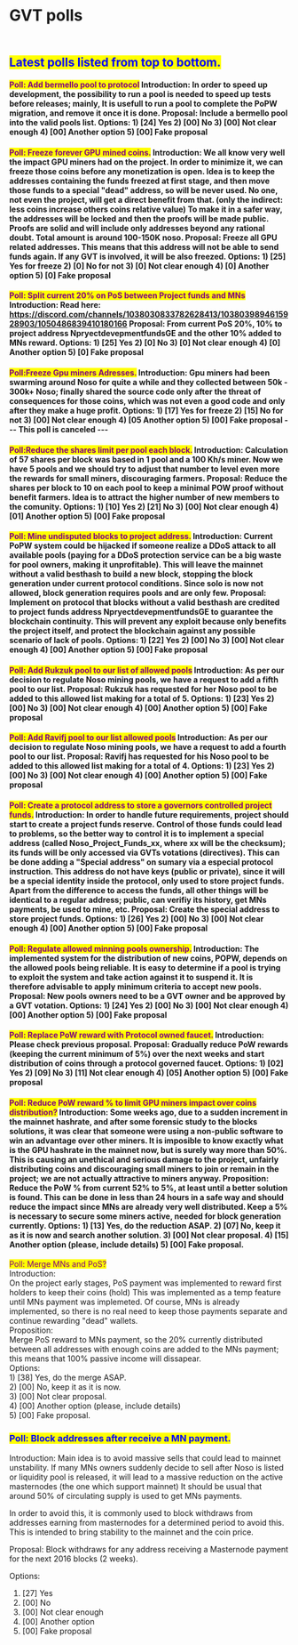 # GVT polls

\
<mark style="color:blue;">Latest polls listed from top to bottom.</mark>
------------------------------------------------------------------------

#### <mark style="color:purple;">Poll: Add bermello pool to protocol</mark> Introduction: In order to speed up development, the possibility to run a pool is needed to speed up tests before releases; mainly, It is usefull to run a pool to complete the PoPW migration, and remove it once it is done. Proposal: Include a bermello pool into the valid pools list. Options:  1) \[24] Yes 2) \[00] No 3) \[00] Not clear enough 4) \[00] Another option 5) \[00] Fake proposal 

#### <mark style="color:purple;">Poll: Freeze forever GPU mined coins.</mark> Introduction: We all know very well the impact GPU miners had on the project. In order to minimize it, we can freeze those coins before any monetization is open. Idea is to keep the addresses containing the funds freezed at first stage, and then move those funds to a special "dead" address, so will be never used. No one, not even the project, will get a direct benefit from that. (only the indirect: less coins increase others coins relative value) To make it in a safer way, the addresses will be locked and then the proofs will be made public. Proofs are solid and will include only addresses beyond any rational doubt. Total amount is around 100-150K noso. Proposal: Freeze all GPU related addresses. This means that this address will not be able to send funds again. If any GVT is involved, it will be also freezed. Options: 1) \[25] Yes for freeze 2) \[0] No for not 3) \[0] Not clear enough 4) \[0] Another option 5) \[0] Fake proposal 

#### <mark style="color:purple;">Poll: Split current 20% on PoS between Project funds and MNs</mark> Introduction: Read here: https://discord.com/channels/1038030833782628413/1038039894615928903/1050486839410180166 Proposal: From current PoS 20%, 10% to project address NpryectdevepmentfundsGE and the other 10% added to MNs reward. Options: 1) \[25] Yes 2) \[0] No 3) \[0] Not clear enough 4) \[0] Another option 5) \[0] Fake proposal 

#### <mark style="color:purple;">Poll:Freeze Gpu miners Adresses.</mark> Introduction: Gpu miners had been swarming around Noso for quite a while and they collected between 50k - 300k+ Noso; finally shared the source code only after the threat of consequences for those coins, which was not even a good code and only after they make a huge profit. Options: 1) \[17] Yes for freeze 2) \[15] No for not 3) \[00] Not clear enough 4) \[05 Another option 5) \[00] Fake proposal --- This poll is canceled ---

#### <mark style="color:purple;">Poll:Reduce the shares limit per pool each block.</mark> Introduction: Calculation of 57 shares per block was based in 1 pool and a 100 Kh/s miner. Now we have 5 pools and we should try to adjust that number to level even more the rewards for small miners, discouraging farmers. Proposal: Reduce the shares per block to 10 on each pool to keep a minimal POW proof without benefit farmers. Idea is to attract the higher number of new members to the comunity. Options: 1) \[10] Yes 2) \[21] No 3) \[00] Not clear enough 4) \[01] Another option 5) \[00] Fake proposal 

#### <mark style="color:purple;">Poll: Mine undisputed blocks to project address.</mark> Introduction: Current PoPW system could be hijacked if someone realize a DDoS attack to all available pools (paying for a DDoS protection service can be a big waste for pool owners, making it unprofitable). This will leave the mainnet without a valid besthash to build a new block, stopping the block generation under current protocol conditions. Since solo is now not allowed, block generation requires pools and are only few. Proposal: Implement on protocol that blocks without a valid besthash are credited to project funds address NpryectdevepmentfundsGE to guarantee the blockchain continuity. This will prevent any exploit because only benefits the project itself, and protect the blockchain against any possible scenario of lack of pools. Options: 1) \[22] Yes 2) \[00] No 3) \[00] Not clear enough 4) \[00] Another option 5) \[00] Fake proposal 

#### <mark style="color:purple;">Poll: Add Rukzuk pool to our list of allowed pools</mark> Introduction: As per our decision to regulate Noso mining pools, we have a request to add a fifth pool to our list. Proposal: Rukzuk has requested for her Noso pool to be added to this allowed list making for a total of 5. Options: 1) \[23] Yes 2) \[00] No 3) \[00] Not clear enough 4) \[00] Another option 5) \[00] Fake proposal 

#### <mark style="color:purple;">Poll: Add Ravifj pool to our list allowed pools</mark> Introduction: As per our decision to regulate Noso mining pools, we have a request to add a fourth pool to our list. Proposal: Ravifj has requested for his Noso pool to be added to this allowed list making for a total of 4. Options: 1) \[23] Yes 2) \[00] No 3) \[00] Not clear enough 4) \[00] Another option 5) \[00] Fake proposal 

#### <mark style="color:purple;">Poll: Create a protocol address to store a governors controlled project funds.</mark> Introduction: In order to handle future requirements, project should start to create a project funds reserve. Control of those funds could lead to problems, so the better way to control it is to implement a special address (called Noso\_Project\_Funds\_xx, where xx will be the checksum); its funds will be only accessed via GVTs votations (directives). This can be done adding a "Special address" on sumary via a especial protocol instruction. This address do not have keys (public or private), since it will be a special identity inside the protocol, only used to store project funds. Apart from the difference to access the funds, all other things will be identical to a regular address; public, can verifiy its history, get MNs payments, be used to mine, etc. Proposal: Create the special address to store project funds. Options: 1) \[26] Yes 2) \[00] No 3) \[00] Not clear enough 4) \[00] Another option 5) \[00] Fake proposal 

#### <mark style="color:purple;">Poll: Regulate allowed minning pools ownership.</mark> Introduction: The implemented system for the distribution of new coins, POPW, depends on the allowed pools being reliable. It is easy to determine if a pool is trying to exploit the system and take action against it to suspend it. It is therefore advisable to apply minimum criteria to accept new pools. Proposal: New pools owners need to be a GVT owner and be approved by a GVT votation. Options: 1) \[24] Yes 2) \[00] No 3) \[00] Not clear enough 4) \[00] Another option 5) \[00] Fake proposal 

#### <mark style="color:purple;">Poll: Replace PoW reward with Protocol owned faucet.</mark> Introduction: Please check previous proposal. Proposal: Gradually reduce PoW rewards (keeping the current minimum of 5%) over the next weeks and start distribution of coins through a protocol governed faucet. Options: 1) \[02] Yes 2) \[09] No 3) \[11] Not clear enough 4) \[05] Another option 5) \[00] Fake proposal 

#### <mark style="color:purple;">Poll: Reduce PoW reward % to limit GPU miners impact over coins distribution?</mark> Introduction: Some weeks ago, due to a sudden increment in the mainnet hashrate, and after some forensic study to the blocks solutions, it was clear that someone were using a non-public software to win an advantage over other miners. It is imposible to know exactly what is the GPU hashrate in the mainnet now, but is surely way more than 50%. This is causing an unethical and serious damage to the project, unfairly distributing coins and discouraging small miners to join or remain in the project; we are not actually attractive to miners anyway. Proposition: Reduce the PoW % from current 52% to 5%, at least until a better solution is found. This can be done in less than 24 hours in a safe way and should reduce the impact since MNs are already very well distributed. Keep a 5% is necessary to secure some miners active, needed for block generation currently. Options: 1) \[13] Yes, do the reduction ASAP. 2) \[07] No, keep it as it is now and search another solution. 3) \[00] Not clear proposal. 4) \[15] Another option (please, include details) 5) \[00] Fake proposal. 

<mark style="color:purple;">Poll: Merge MNs and PoS?</mark>\
Introduction:\
On the project early stages, PoS payment was implemented to reward first holders to keep their coins (hold) This was implemented as a temp feature until MNs payment was implemeted. Of course, MNs is already implemented, so there is no real need to keep those payments separate and continue rewarding "dead" wallets.\
Proposition:\
Merge PoS reward to MNs payment, so the 20% currently distributed between all addresses with enough coins are added to the MNs payment; this means that 100% passive income will dissapear.\
Options:\
1\) \[38] Yes, do the merge ASAP.\
2\) \[00] No, keep it as it is now.\
3\) \[00] Not clear proposal.\
4\) \[00] Another option (please, include details)\
5\) \[00] Fake proposal.

### <mark style="color:blue;">Poll: Block addresses after receive a MN payment.</mark>

Introduction: Main idea is to avoid massive sells that could lead to mainnet unstability. If many MNs owners suddenly decide to sell after Noso is listed or liquidity pool is released, it will lead to a massive reduction on the active masternodes (the one which support mainnet) It should be usual that around 50% of circulating supply is used to get MNs payments.

In order to avoid this, it is commonly used to block withdraws from addresses earning from masternodes for a determined period to avoid this. This is intended to bring stability to the mainnet and the coin price.

Proposal: Block withdraws for any address receiving a Masternode payment for the next 2016 blocks (2 weeks).

Options:

1. \[27] Yes
2. \[00] No
3. \[00] Not clear enough
4. \[00] Another option
5. \[00] Fake proposal
